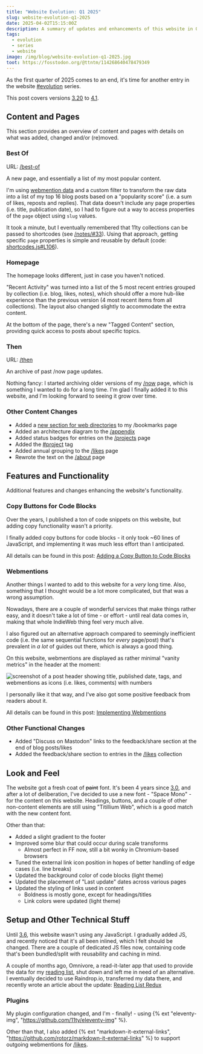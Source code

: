 ```yaml
---
title: "Website Evolution: Q1 2025"
slug: website-evolution-q1-2025
date: 2025-04-02T15:15:00Z
description: A summary of updates and enhancements of this website in Q1 2025.
tags:
  - evolution
  - series
  - website
image: /img/blog/website-evolution-q1-2025.jpg
toot: https://fosstodon.org/@ttntm/114268640478479349
---
```


As the first quarter of 2025 comes to an end, it's time for another entry in the website [#evolution](/tags/evolution/) series.

This post covers versions [3.20](/changelog/#3-20) to [4.1](/changelog/#4-1).

## Content and Pages

This section provides an overview of content and pages with details on what was added, changed and/or (re)moved.

### Best Of

URL: [/best-of](/best-of/)

A new page, and essentially a list of my most popular content.

I'm using [webmention data](#webmentions) and a custom filter to transform the raw data into a list of my top 16 blog posts based on a "popularity score" (i.e. a sum of likes, reposts and replies). That data doesn't include any page properties (i.e. title, publication date), so I had to figure out a way to access properties of the `page` object using `slug` values.

It took a minute, but I eventually remembered that 11ty collections can be passed to shortcodes (see [/notes/#33](/notes/#33)). Using that approach, getting specific `page` properties is simple and reusable by default (code: [shortcodes.js#L106](https://github.com/ttntm/ttntm/blob/master/utils/shortcodes.js#L106)).

### Homepage

The homepage looks different, just in case you haven't noticed.

"Recent Activity" was turned into a list of the 5 most recent entries grouped by collection (i.e. blog, likes, notes), which should offer a more hub-like experience than the previous version (4 most recent items from all collections). The layout also changed slightly to accommodate the extra content.

At the bottom of the page, there's a new "Tagged Content" section, providing quick access to posts about specific topics.

### Then

URL: [/then](/then/)

An archive of past /now page updates.

Nothing fancy: I started archiving older versions of my [/now](/now/) page, which is something I wanted to do for a long time. I'm glad I finally added it to this website, and I'm looking forward to seeing it grow over time.

### Other Content Changes

- Added a [new section for web directories](/bookmarks/#web-directories) to my /bookmarks page
- Added an architecture diagram to the [/appendix](/appendix/)
- Added status badges for entries on the [/projects](/projects/) page
- Added the [#project](/tags/project/) tag
- Added annual grouping to the [/likes](/likes/) page
- Rewrote the text on the [/about](/about/) page

## Features and Functionality

Additional features and changes enhancing the website's functionality.

### Copy Buttons for Code Blocks

Over the years, I published a ton of code snippets on this website, but adding copy functionality wasn't a priority.

I finally added copy buttons for code blocks - it only took ~60 lines of JavaScript, and implementing it was much less effort than I anticipated.

All details can be found in this post: [Adding a Copy Button to Code Blocks](/blog/adding-a-copy-button-to-code-blocks)

### Webmentions

Another things I wanted to add to this website for a _very_ long time. Also, something that I thought would be a lot more complicated, but that was a wrong assumption.

Nowadays, there are a couple of wonderful services that make things rather easy, and it doesn't take a lot of time - or effort - until real data comes in, making that whole IndieWeb thing feel very much alive.

I also figured out an alternative approach compared to seemingly inefficient code (i.e. the same sequential functions for _every_ page/post) that's prevalent in _a lot_ of guides out there, which is always a good thing.

On this website, webmentions are displayed as rather minimal "vanity metrics" in the header at the moment:

<img src="/static/img/blog/postHeader_wm.jpg" class="img-fluid img-center auto-invert" alt="screenshot of a post header showing title, published date, tags, and webmentions as icons (i.e. likes, comments) with numbers">

I personally like it that way, and I've also got some positive feedback from readers about it.

All details can be found in this post: [Implementing Webmentions](/blog/implementing-webmentions)

### Other Functional Changes

- Added "Discuss on Mastodon" links to the feedback/share section at the end of blog posts/likes
- Added the feedback/share section to entries in the [/likes](/likes/) collection

## Look and Feel

The website got a fresh coat of ~~paint~~ font. It's been 4 years since [3.0](/changelog/#3-0), and after a lot of deliberation, I've decided to use a new font - "Space Mono" - for the content on this website. Headings, buttons, and a couple of other non-content elements are still using "Titillium Web", which is a good match with the new content font.

Other than that:

- Added a slight gradient to the footer
- Improved some blur that could occur during scale transforms
  - Almost perfect in FF now, still a bit wonky in Chromium-based browsers
- Tuned the external link icon position in hopes of better handling of edge cases (i.e. line breaks)
- Updated the background color of code blocks (light theme)
- Updated the placement of "Last update" dates across various pages
- Updated the styling of links used in content
  - Boldness is mostly gone, except for headings/titles
  - Link colors were updated (light theme)

## Setup and Other Technical Stuff

Until [3.6](/changelog/#3-6), this website wasn't using any JavaScript. I gradually added JS, and recently noticed that it's all been inlined, which I felt should be changed. There are a couple of dedicated JS files now, containing code that's been bundled/split with reusability and caching in mind.

A couple of months ago, Omnivore, a read-it-later app that used to provide the data for my [reading list](/reading/), shut down and left me in need of an alternative. I eventually decided to use <span>Raindrop.io</span>, transferred my data there, and recently wrote an article about the update: [Reading List Redux](/blog/reading-list-redux)

### Plugins

My plugin configuration changed, and I'm - finally! - using {% ext "eleventy-img", "https://github.com/11ty/eleventy-img" %}.

Other than that, I also added {% ext "markdown-it-external-links", "https://github.com/rotorz/markdown-it-external-links" %} to support outgoing webmentions for [/likes](/likes/).

